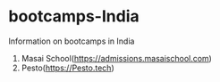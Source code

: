 # bootcamps-India
Information on bootcamps in India

1. Masai School(https://admissions.masaischool.com)
2. Pesto(https://Pesto.tech)
